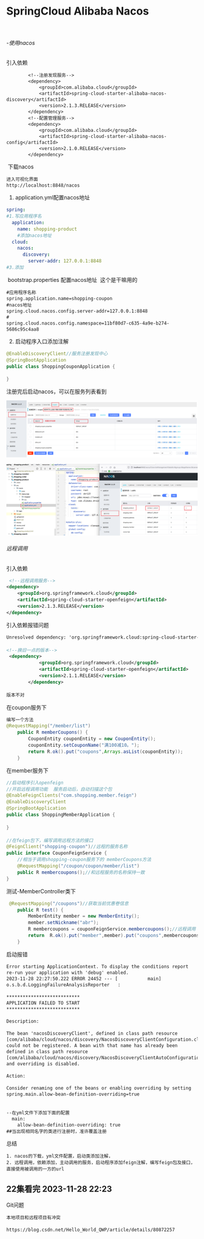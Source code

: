 # SpringCloud Alibaba Nacos



​		

###### -使用nacos

引入依赖

```
        <!--注册发现服务-->
        <dependency>
            <groupId>com.alibaba.cloud</groupId>
            <artifactId>spring-cloud-starter-alibaba-nacos-discovery</artifactId>
            <version>2.1.3.RELEASE</version>
        </dependency>
        <!--配置管理服务-->
        <dependency>
            <groupId>com.alibaba.cloud</groupId>
            <artifactId>spring-cloud-starter-alibaba-nacos-config</artifactId>
            <version>2.1.0.RELEASE</version>
        </dependency>
```

​		下载nacos

```
进入可视化界面
http://localhost:8848/nacos
```

1. application.yml配置nacos地址

```yaml
spring:
#1.写应用程序名
  application:
    name: shopping-product
    #添加nacos地址
  cloud:
    nacos:
      discovery:
        server-addr: 127.0.0.1:8848
#3.添加
```



​		bootstrap.properties 配置nacos地址 
​		这个是干嘛用的

```properties
#应用程序名称
spring.application.name=shopping-coupon
#nacos地址
spring.cloud.nacos.config.server-addr=127.0.0.1:8848
#
spring.cloud.nacos.config.namespace=11bf80d7-c635-4a9e-b274-5686c95c4aa8

```

2. 启动程序入口添加注解

```java
@EnableDiscoveryClient//服务注册发现中心
@SpringBootApplication
public class ShoppingCouponApplication {

}
```

注册完后启动nacos，可以在服务列表看到

![image-20231128213626617](https://github.com/aibinru/Note/blob/main/images/SpringCloud/image-20231128213302873.png)

![image-20231128213302873](https://github.com/aibinru/Note/blob/main/images/SpringCloud/image-20231128213626617.png)





###### 远程调用

引入依赖

```xml
 <!--远程调用服务-->
<dependency>
    <groupId>org.springframework.cloud</groupId>
    <artifactId>spring-cloud-starter-openfeign</artifactId>
    <version>2.1.3.RELEASE</version>
</dependency>
```

引入依赖报错问题

```xml
Unresolved dependency: 'org.springframework.cloud:spring-cloud-starter-openfeign:jar:unknown'

<!--换旧一点的版本-->
 <dependency>
            <groupId>org.springframework.cloud</groupId>
            <artifactId>spring-cloud-starter-openfeign</artifactId>
            <version>2.1.1.RELEASE</version>
        </dependency>

版本不对
```

在coupon服务下

```java
编写一个方法
@RequestMapping("/member/list")
    public R memberCoupons() {
        CouponEntity couponEntity = new CouponEntity();
        couponEntity.setCouponName("满100减10。");
        return R.ok().put("coupons",Arrays.asList(couponEntity));
    }
```

在member服务下

```java
//启动程序引入openfeign
//开启远程调用功能  服务启动后，自动扫描这个包
@EnableFeignClients("com.shopping.member.feign")
@EnableDiscoveryClient
@SpringBootApplication
public class ShoppingMemberApplication {
    
}

//在feign包下，编写调用远程方法的接口
@FeignClient("shopping-coupon")//远程的服务名称
public interface CouponFeignService {
    //相当于调用shopping-coupon服务下的 memberCoupons方法
    @RequestMapping("/coupon/coupon/member/list")
    public R membercoupons();//和远程服务的名称保持一致
}
```

测试-MemberController类下

```java
 @RequestMapping("/coupons")//获取当前优惠卷信息
    public R test() {
        MemberEntity member = new MemberEntity();
        member.setNickname("abr");
        R membercoupons = couponFeignService.membercoupons();//远程调用
        return  R.ok().put("member",member).put("coupons",membercoupons.get("coupons"));
    }
```

启动报错

```
Error starting ApplicationContext. To display the conditions report re-run your application with 'debug' enabled.
2023-11-28 22:27:50.222 ERROR 24452 --- [           main] o.s.b.d.LoggingFailureAnalysisReporter   : 

***************************
APPLICATION FAILED TO START
***************************

Description:

The bean 'nacosDiscoveryClient', defined in class path resource [com/alibaba/cloud/nacos/discovery/NacosDiscoveryClientConfiguration.class], could not be registered. A bean with that name has already been defined in class path resource [com/alibaba/cloud/nacos/discovery/NacosDiscoveryClientAutoConfiguration.class] and overriding is disabled.

Action:

Consider renaming one of the beans or enabling overriding by setting spring.main.allow-bean-definition-overriding=true


--在yml文件下添加下面的配置
  main:
    allow-bean-definition-overriding: true
##当出现相同名字的类进行注册时，准许覆盖注册

```

总结

```
1. nacos的下载，yml文件配置，启动类添加注解，
2. 远程调用，依赖添加，主动调用的服务，启动程序添加feign注解，编写feign包及接口，直接使用被调用的一方的url
```



## 22集看完 2023-11-28 22:23



Git问题

```
本地项目和远程项目有冲突

https://blog.csdn.net/Hello_World_QWP/article/details/80872257

```

